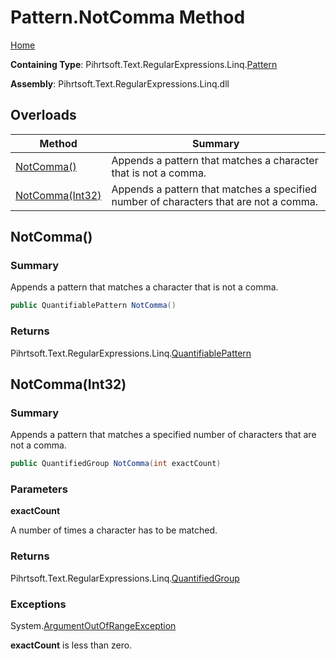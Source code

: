 # Pattern\.NotComma Method

[Home](../../../../../../README.md)

**Containing Type**: Pihrtsoft\.Text\.RegularExpressions\.Linq\.[Pattern](../README.md)

**Assembly**: Pihrtsoft\.Text\.RegularExpressions\.Linq\.dll

## Overloads

| Method | Summary |
| ------ | ------- |
| [NotComma()](#Pihrtsoft_Text_RegularExpressions_Linq_Pattern_NotComma) | Appends a pattern that matches a character that is not a comma\. |
| [NotComma(Int32)](#Pihrtsoft_Text_RegularExpressions_Linq_Pattern_NotComma_System_Int32_) | Appends a pattern that matches a specified number of characters that are not a comma\. |

## NotComma\(\) <a name="Pihrtsoft_Text_RegularExpressions_Linq_Pattern_NotComma"></a>

### Summary

Appends a pattern that matches a character that is not a comma\.

```csharp
public QuantifiablePattern NotComma()
```

### Returns

Pihrtsoft\.Text\.RegularExpressions\.Linq\.[QuantifiablePattern](../../QuantifiablePattern/README.md)

## NotComma\(Int32\) <a name="Pihrtsoft_Text_RegularExpressions_Linq_Pattern_NotComma_System_Int32_"></a>

### Summary

Appends a pattern that matches a specified number of characters that are not a comma\.

```csharp
public QuantifiedGroup NotComma(int exactCount)
```

### Parameters

**exactCount**

A number of times a character has to be matched\.

### Returns

Pihrtsoft\.Text\.RegularExpressions\.Linq\.[QuantifiedGroup](../../QuantifiedGroup/README.md)

### Exceptions

System\.[ArgumentOutOfRangeException](https://docs.microsoft.com/en-us/dotnet/api/system.argumentoutofrangeexception)

**exactCount** is less than zero\.

